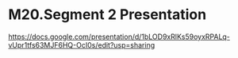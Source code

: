# M20.Segment 2 Presentation
https://docs.google.com/presentation/d/1bLOD9xRlKs59oyxRPALq-vUpr1tfs63MJF6HQ-OcI0s/edit?usp=sharing

